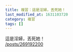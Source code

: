 ```yaml
---
title: 複習：這是淫婦，丟死她！
last_modified_at: 1631103720
category: 複習
tags: []
---
```


<p>這是淫婦，丟死她！<br>
<a href="/posts/269192200" target="_blank">/posts/269192200</a></p>

<p>&nbsp;</p>

